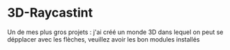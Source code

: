 # 3D-Raycastint

Un de mes plus gros projets : j'ai créé un monde 3D dans lequel on peut se dépplacer avec les flèches, veuillez avoir les bon modules installés
